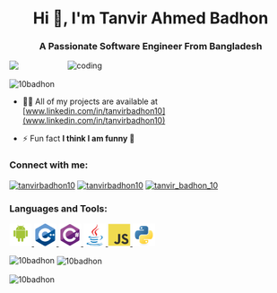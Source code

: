 <!--![logo](https://github.com/10badhon/10badhon/blob/main/Blue%20and%20White%20Neon%20Programmer%20Personal%20Branding%20Youtube%20Banner.png)-->
<h1 align="center">Hi 👋, I'm Tanvir Ahmed Badhon</h1>
<h3 align="center">A Passionate Software Engineer From Bangladesh</h3>
<img src="https://user-images.githubusercontent.com/95478989/198955082-6e78ebb5-e1e4-49f9-8d32-6e5af3984dcd.gif"/>
<img align="right" alt="coding" width="400" src="https://user-images.githubusercontent.com/55389276/140866485-8fb1c876-9a8f-4d6a-98dc-08c4981eaf70.gif">
<p align="left"> <img src="https://komarev.com/ghpvc/?username=10badhon&label=Profile%20views&color=0e75b6&style=flat" alt="10badhon" /> </p>

- 👨‍💻 All of my projects are available at [www.linkedin.com/in/tanvirbadhon10](www.linkedin.com/in/tanvirbadhon10)

- ⚡ Fun fact **I think I am funny 👻**

<h3 align="left">Connect with me:</h3>
<p align="left">
<a href="https://linkedin.com/in/tanvirbadhon10" target="blank"><img align="center" src="https://raw.githubusercontent.com/rahuldkjain/github-profile-readme-generator/master/src/images/icons/Social/linked-in-alt.svg" alt="tanvirbadhon10" height="30" width="40" /></a>
<a href="https://fb.com/tanvirbadhon10" target="blank"><img align="center" src="https://raw.githubusercontent.com/rahuldkjain/github-profile-readme-generator/master/src/images/icons/Social/facebook.svg" alt="tanvirbadhon10" height="30" width="40" /></a>
<a href="https://instagram.com/tanvir_badhon_10" target="blank"><img align="center" src="https://raw.githubusercontent.com/rahuldkjain/github-profile-readme-generator/master/src/images/icons/Social/instagram.svg" alt="tanvir_badhon_10" height="30" width="40" /></a>
</p>

<h3 align="left">Languages and Tools:</h3>
<p align="left"> <a href="https://developer.android.com" target="_blank" rel="noreferrer"> <img src="https://raw.githubusercontent.com/devicons/devicon/master/icons/android/android-original-wordmark.svg" alt="android" width="40" height="40"/> </a> <a href="https://www.w3schools.com/cpp/" target="_blank" rel="noreferrer"> <img src="https://raw.githubusercontent.com/devicons/devicon/master/icons/cplusplus/cplusplus-original.svg" alt="cplusplus" width="40" height="40"/> </a> <a href="https://www.w3schools.com/cs/" target="_blank" rel="noreferrer"> <img src="https://raw.githubusercontent.com/devicons/devicon/master/icons/csharp/csharp-original.svg" alt="csharp" width="40" height="40"/> </a> <a href="https://www.java.com" target="_blank" rel="noreferrer"> <img src="https://raw.githubusercontent.com/devicons/devicon/master/icons/java/java-original.svg" alt="java" width="40" height="40"/> </a> <a href="https://developer.mozilla.org/en-US/docs/Web/JavaScript" target="_blank" rel="noreferrer"> <img src="https://raw.githubusercontent.com/devicons/devicon/master/icons/javascript/javascript-original.svg" alt="javascript" width="40" height="40"/> </a> <a href="https://www.python.org" target="_blank" rel="noreferrer"> <img src="https://raw.githubusercontent.com/devicons/devicon/master/icons/python/python-original.svg" alt="python" width="40" height="40"/> </a> </p>

<p><img align="left" src="https://github-readme-stats.vercel.app/api/top-langs?username=10badhon&show_icons=true&locale=en&layout=compact" alt="10badhon" /></p>

<p>&nbsp;<img align="center" src="https://github-readme-stats.vercel.app/api?username=10badhon&show_icons=true&locale=en" alt="10badhon" /></p>

<p><img align="center" src="https://github-readme-streak-stats.herokuapp.com/?user=10badhon&" alt="10badhon" /></p>
